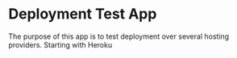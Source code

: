 # Deployment Test App

The purpose of this app is to test deployment over several hosting providers.
Starting with Heroku
